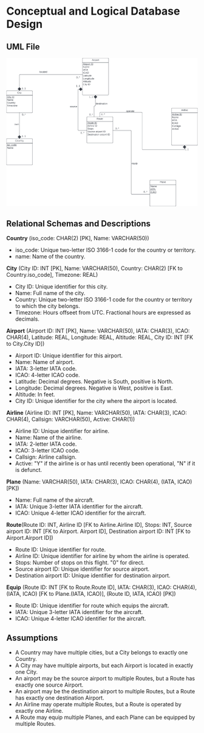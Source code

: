 # Conceptual and Logical Database Design

## UML File

<img src="UML_graph.png" style="zoom:150%;" />

## Relational Schemas and Descriptions

**Country** (iso_code: CHAR(2) [PK], Name: VARCHAR(50))

* iso_code:   Unique two-letter ISO 3166-1 code for the country or territory.
* name:       Name of the country.

**City** (City ID: INT [PK], Name: VARCHAR(50), Country: CHAR(2) [FK to Country.iso_code], Timezone: REAL)

* City ID:    Unique identifier for this city.
* Name:       Full name of the city.
* Country:    Unique two-letter ISO 3166-1 code for the country or territory to which the city belongs.
* Timezone:   Hours offseet from UTC. Fractional hours are expressed as decimals.

**Airport** (Airport ID: INT [PK], Name: VARCHAR(50), IATA: CHAR(3), ICAO: CHAR(4), Latitude: REAL, Longitude: REAL, Altitude: REAL, City ID: INT [FK to City.City ID])

* Airport ID: Unique identifier for this airport.
* Name:       Name of airport.
* IATA:       3-letter IATA code. 
* ICAO:       4-letter ICAO code.
* Latitude:   Decimal degrees. Negative is South, positive is North.
* Longitude:  Decimal degrees. Negative is West, positive is East.
* Altitude: In feet.
* City ID:    Unique identifier for the city where the airport is located.

**Airline** (Airline ID: INT [PK], Name: VARCHAR(50), IATA: CHAR(3), ICAO: CHAR(4), Callsign: VARCHAR(50), Active: CHAR(1))

* Airline ID: Unique identifier for airline.
* Name:       Name of the airline.
* IATA:       2-letter IATA code.
* ICAO:       3-letter ICAO code.
* Callsign:   Airline callsign.
* Active:     "Y" if the airline is or has until recently been operational, "N" if it is defunct.

**Plane** (Name: VARCHAR(50), IATA: CHAR(3), ICAO: CHAR(4), (IATA, ICAO) [PK])

* Name:       Full name of the aircraft.
* IATA:       Unique 3-letter IATA identifier for the aircraft.
* ICAO:       Unique 4-letter ICAO identifier for the aircraft.

**Route**(Route ID: INT, Airline ID [FK to Airline.Airline ID], Stops: INT, Source airport ID: INT [FK to Airport. Airport ID], Destination airport ID: INT [FK to Airport.Airport ID])

* Route ID:   Unique identifier for route.
* Airline ID: Unique identifier for airline by whom the airline is operated.
* Stops:      Number of stops on this flight. "0" for direct.
* Source airport ID: Unique identifier for source airport.
* Destination airport ID:  Unique identifier for destination airport.

**Equip** (Route ID: INT [FK to Route.Route ID], IATA: CHAR(3), ICAO: CHAR(4), (IATA, ICAO) [FK to Plane.(IATA, ICAO)], (Route ID, IATA, ICAO) [PK])

* Route ID:   Unique identifier for route which equips the aircraft.
* IATA:       Unique 3-letter IATA identifier for the aircraft.
* ICAO:       Unique 4-letter ICAO identifier for the aircraft.

## Assumptions

- A Country may have multiple cities, but a City belongs to exactly one Country.
- A City may have multiple airports, but each Airport is located in exactly one City.
- An airport may be the source airport to multiple Routes, but a Route has exactly one source Airport.
- An airport may be the destination airport to multiple Routes, but a Route has exactly one destination Airport.
- An Airline may operate multiple Routes, but a Route is operated by exactly one Airline.
- A Route may equip multiple Planes, and each Plane can be equipped by multiple Routes.